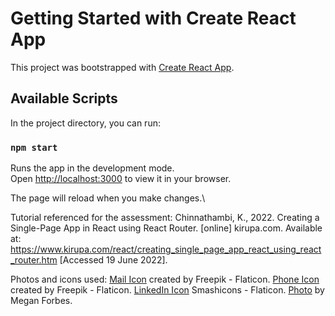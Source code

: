 # Getting Started with Create React App

This project was bootstrapped with [Create React App](https://github.com/facebook/create-react-app).

## Available Scripts

In the project directory, you can run:

### `npm start`

Runs the app in the development mode.\
Open [http://localhost:3000](http://localhost:3000) to view it in your browser.

The page will reload when you make changes.\

Tutorial referenced for the assessment: Chinnathambi, K., 2022. Creating a Single-Page App in React using React Router. [online] kirupa.com. Available at: <https://www.kirupa.com/react/creating_single_page_app_react_using_react_router.htm> [Accessed 19 June 2022].

Photos and icons used:
[Mail Icon](https://www.flaticon.com/free-icons/mail) created by Freepik - Flaticon.
[Phone Icon](https://www.flaticon.com/free-icons/phone) created by Freepik - Flaticon.
[LinkedIn Icon](https://www.flaticon.com/free-icons/linkedin) Smashicons - Flaticon.
[Photo](https://www.pexels.com/photo/pink-light-fixture-963436/) by Megan Forbes.
